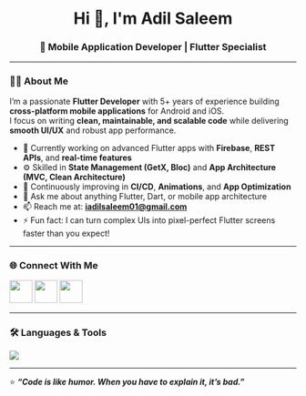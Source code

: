 <!-- Intro Section -->
<h1 align="center">Hi 👋, I'm Adil Saleem</h1>
<h3 align="center">🚀 Mobile Application Developer | Flutter Specialist</h3>

---

### 👨‍💻 About Me
I’m a passionate **Flutter Developer** with 5+ years of experience building **cross-platform mobile applications** for Android and iOS.  
I focus on writing **clean, maintainable, and scalable code** while delivering **smooth UI/UX** and robust app performance.

- 🔭 Currently working on advanced Flutter apps with **Firebase**, **REST APIs**, and **real-time features**  
- ⚙️ Skilled in **State Management (GetX, Bloc)** and **App Architecture (MVC, Clean Architecture)**  
- 🌱 Continuously improving in **CI/CD**, **Animations**, and **App Optimization**  
- 💬 Ask me about anything Flutter, Dart, or mobile app architecture  
- 📫 Reach me at: **iadilsaleem01@gmail.com**  
- ⚡ Fun fact: I can turn complex UIs into pixel-perfect Flutter screens faster than you expect!

---

### 🌐 Connect With Me
<p align="left">
  <a href="https://linkedin.com/in/adilsaleem1" target="_blank"><img src="https://skillicons.dev/icons?i=linkedin" width="40"/></a>
  <a href="mailto:iadilsaleem01@gmail.com"><img src="https://skillicons.dev/icons?i=gmail" width="40"/></a>
  <a href="https://github.com/awanadi515"><img src="https://skillicons.dev/icons?i=github" width="40"/></a>
</p>

---

### 🛠️ Languages & Tools
<p align="left">
  <img src="https://skillicons.dev/icons?i=flutter,dart,androidstudio,firebase,git,github,postman,vscode,figma,mysql,sqlite,graphql,kotlin,laravel,html,css,bootstrap,tailwind" />
</p>

---

⭐ **_“Code is like humor. When you have to explain it, it’s bad.”_**  
